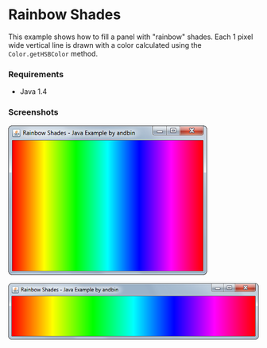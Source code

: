 # Rainbow Shades

This example shows how to fill a panel with "rainbow" shades. Each 1 pixel wide
vertical line is drawn with a color calculated using the `Color.getHSBColor`
method.

### Requirements

* Java 1.4

### Screenshots

![Screenshot 1](screenshot-01.png "Screenshot 1")

![Screenshot 2](screenshot-02.png "Screenshot 2")
